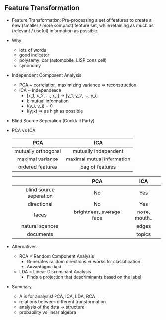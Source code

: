 ## Feature Transformation
- Feature Transformation: Pre-processing a set of features to create a new (smaller / more compact) feature set, 
while retaining as much as (relevant / useful) information as possible.
- Why
  - lots of words
  - good indicator
  - polysemy: car (automobile, LISP cons cell)
  - synonomy
- Independent Component Analysis
  - PCA ~ correlation, maximizing variance => reconstruction
  - ICA ~ independence
    - [x_1, x_2, ..., x_i] -> [y_1, y_2, ..., y_i]
    - I: mutual information
    - I(y_i, y_j) = 0
    - I(y;x) => as high as possible
- Blind Source Seperation (Cocktail Party)
- PCA vs ICA

  | PCA        | ICA           |
  |:-------------:|:-------------:|
  | mutually orthogonal       | mutually independent |
  | maximal variance      | maximal mutual information |
  | ordered features | bag of features |
  
  || PCA        | ICA           |
  |:-------------:|:-------------:|:-------------:|
  | blind source seperation | No | Yes |
  | directional      | No | Yes |
  | faces | brightness, average face | nose, mouth.. |
  | natural scences |  | edges |
  | documents |  | topics |

- Alternatives
  - RCA = Random Component Analysis
    - Generates random directions => works for classification
    - Advantages: fast
  - LDA = Linear Discriminant Analysis
    - Finds a projection that descriminants based on the label
- Summary
  - A is for analysis! PCA, ICA, LDA, RCA
  - relations between different transformation
  - analysis of the data -> structure
  - probability vs linear algebra
